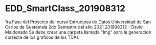 # EDD_SmartClass_201908312
1ra Fase del Proyecto del curso Estrucuras de Datos
Universidad de San Carlos de Guatemala
2do Semestre del año 2021
201908312 - David Maldonado
Se debe crear una carpeta llamada "Img" para la generacion correcta de los graficos de los TDAs
